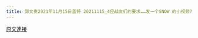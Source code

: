 ```yaml
---
title: 郭文贵2021年11月15日盖特 20211115_4应战友们的要求……发一个SNOW 的小视频????
---
```


[原文連接](https://gnews.org/ThreadView/53483106)


